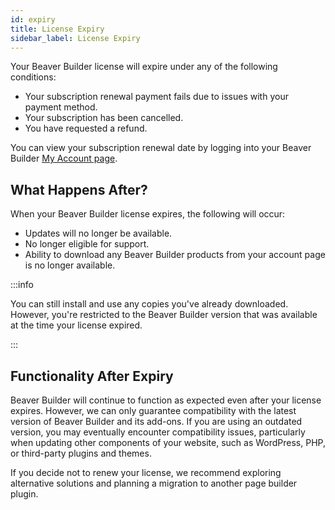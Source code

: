 ```yaml
---
id: expiry
title: License Expiry
sidebar_label: License Expiry
---
```


Your Beaver Builder license will expire under any of the following conditions:

- Your subscription renewal payment fails due to issues with your payment method.
- Your subscription has been cancelled.
- You have requested a refund.

You can view your subscription renewal date by logging into your Beaver Builder [My Account page](../index.md).

## What Happens After?

When your Beaver Builder license expires, the following will occur:

- Updates will no longer be available.
- No longer eligible for support.
- Ability to download any Beaver Builder products from your account page is no longer available.

:::info

You can still install and use any copies you've already downloaded. However, you're restricted to the Beaver Builder version that was available at the time your license expired.

:::

## Functionality After Expiry

Beaver Builder will continue to function as expected even after your license expires. However, we can only guarantee compatibility with the latest version of Beaver Builder and its add-ons. If you are using an outdated version, you may eventually encounter compatibility issues, particularly when updating other components of your website, such as WordPress, PHP, or third-party plugins and themes.

If you decide not to renew your license, we recommend exploring alternative solutions and planning a migration to another page builder plugin.
